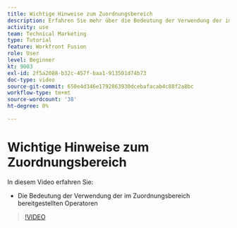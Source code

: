 ```yaml
---
title: Wichtige Hinweise zum Zuordnungsbereich
description: Erfahren Sie mehr über die Bedeutung der Verwendung der im Zuordnungsbereich bereitgestellten Operatoren in [!DNL Adobe Workfront Fusion].
activity: use
team: Technical Marketing
type: Tutorial
feature: Workfront Fusion
role: User
level: Beginner
kt: 9003
exl-id: 2f5a2088-b32c-457f-baa1-913501d74b73
doc-type: video
source-git-commit: 650e4d346e1792863930dcebafacab4c88f2a8bc
workflow-type: tm+mt
source-wordcount: '38'
ht-degree: 0%

---
```


# Wichtige Hinweise zum Zuordnungsbereich

In diesem Video erfahren Sie:

* Die Bedeutung der Verwendung der im Zuordnungsbereich bereitgestellten Operatoren

>[!VIDEO](https://video.tv.adobe.com/v/335263/?quality=12&learn=on)
